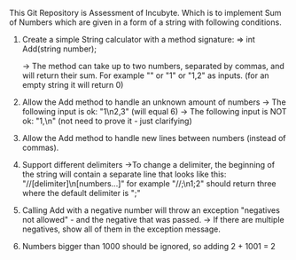 This Git Repository is Assessment of Incubyte.
Which is to implement Sum of Numbers which are given in a form of a string with following conditions.

1. Create a simple String calculator with a method signature:
    => int Add(string number);

    -> The method can take up to two numbers, separated by commas, and will return their sum.
       For example "" or "1" or "1,2" as inputs. (for an empty string it will return 0)

2. Allow the Add method to handle an unknown amount of numbers
     -> The following input is ok: "1\n2,3" (will equal 6)
     -> The following input is NOT ok: "1,\n" (not need to prove it - just clarifying)

3. Allow the Add method to handle new lines between numbers (instead of commas).

4. Support different delimiters
   ->To change a delimiter, the beginning of the string will contain a separate line that looks like this: 
     "//[delimiter]\n[numbers…]" for example "//;\n1;2" should return three where the default delimiter is ";"

5. Calling Add with a negative number will throw an exception "negatives not allowed" - and the negative that was passed.
    -> If there are multiple negatives, show all of them in the exception message.

6. Numbers bigger than 1000 should be ignored, so adding 2 + 1001 = 2